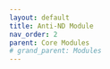 ```yaml
---
layout: default
title: Anti-ND Module
nav_order: 2
parent: Core Modules
# grand_parent: Modules
---
```

